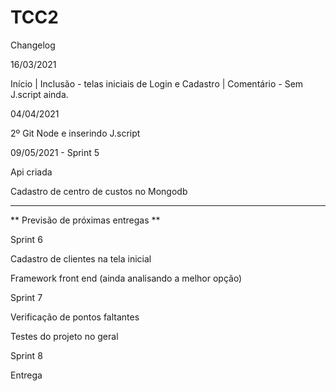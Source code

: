 # TCC2

Changelog

16/03/2021

Início |
Inclusão - telas iniciais de Login e Cadastro |
Comentário - Sem J.script ainda.

04/04/2021

2º Git
Node e inserindo J.script


09/05/2021 - Sprint 5

Api criada

Cadastro de centro de custos no Mongodb

-----

** Previsão de próximas entregas **

Sprint 6 

Cadastro de clientes na tela inicial

Framework front end (ainda analisando a melhor opção)

Sprint 7

Verificação de pontos faltantes

Testes do projeto no geral


Sprint 8 

Entrega

